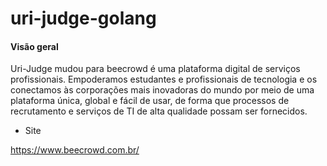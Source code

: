 # uri-judge-golang 



#### Visão geral

Uri-Judge mudou para beecrowd é uma plataforma digital de serviços profissionais. Empoderamos estudantes e profissionais de tecnologia e os conectamos às corporações mais inovadoras do mundo por meio de uma plataforma única, global e fácil de usar, de forma que processos de recrutamento e serviços de TI de alta qualidade possam ser fornecidos.

- Site

https://www.beecrowd.com.br/